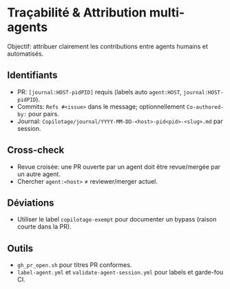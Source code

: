 # Traçabilité & Attribution multi-agents

Objectif: attribuer clairement les contributions entre agents humains et automatisés.

## Identifiants
- PR: `[journal:HOST-pidPID]` requis (labels auto `agent:HOST`, `journal:HOST-pidPID`).
- Commits: `Refs #<issue>` dans le message; optionnellement `Co-authored-by:` pour pairs.
- Journal: `Copilotage/journal/YYYY-MM-DD-<host>-pid<pid>-<slug>.md` par session.

## Cross-check
- Revue croisée: une PR ouverte par un agent doit être revue/mergée par un autre agent.
- Chercher `agent:<host>` ≠ reviewer/merger actuel.

## Déviations
- Utiliser le label `copilotage-exempt` pour documenter un bypass (raison courte dans la PR).

## Outils
- `gh_pr_open.sh` pour titres PR conformes.
- `label-agent.yml` et `validate-agent-session.yml` pour labels et garde-fou CI.
